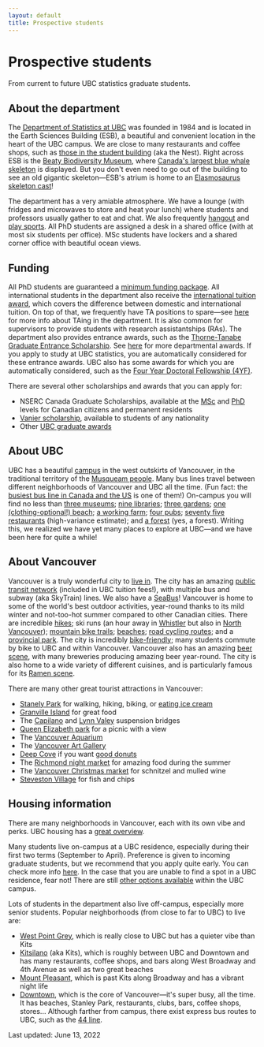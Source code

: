 ```yaml
---
layout: default
title: Prospective students
---
```


# Prospective students

From current to future UBC statistics graduate students.


## About the department

The [Department of Statistics at UBC](https://www.stat.ubc.ca/)
was founded in 1984 and is located in the Earth Sciences Building (ESB),
a beautiful and convenient location in the heart of the UBC campus.
We are close to many restaurants and coffee shops,
such as [those in the student building](https://visit.ubc.ca/eat-drink-and-stay/restaurants/food-courts/ams-nest-food-court/) (aka the Nest).
Right across ESB is the [Beaty Biodiversity Museum](https://beatymuseum.ubc.ca/),
where [Canada's largest blue whale skeleton](http://www.cetacea.ca/ubc-blue-whale.html) is displayed.
But you don't even need to go out of the building to see an old gigantic skeleton&mdash;ESB's atrium is home to an
[Elasmosaurus skeleton cast](https://science.ubc.ca/news/ubc-museum-welcomes-ancient-sea-monster)!

The department has a very amiable atmosphere.
We have a lounge (with fridges and microwaves to store and heat your lunch)
where students and professors usually gather to eat and chat.
We also frequently [hangout](/hangouts) and [play sports](/sports).
All PhD students are assigned a desk in a shared office
(with at most six students per office).
MSc students have lockers and a shared corner office with beautiful ocean views.



## Funding

All PhD students are guaranteed a
[minimum funding package](https://www.grad.ubc.ca/awards/minimum-funding-policy-phd-students).
All international students in the department also receive the
[international tuition award](https://www.grad.ubc.ca/awards/international-tuition-award),
which covers the difference between domestic and international tuition.
On top of that,
we frequently have TA positions to spare&mdash;see
[here](/ta) for more info about TAing in the department.
It is also common for supervisors to provide students with
research assistantships (RAs).
The department also provides entrance awards, such as the
[Thorne-Tanabe Graduate Entrance Scholarship](https://www.stat.ubc.ca/anona-thorne-and-takao-tanabe-graduate-entrance-scholarship).
See [here](https://www.stat.ubc.ca/award-descriptions) for more departmental awards.
If you apply to study at UBC statistics,
you are automatically considered for these entrance awards.
UBC also has some awards for which you are automatically considered,
such as the
[Four Year Doctoral Fellowship (4YF)](https://www.grad.ubc.ca/awards/four-year-doctoral-fellowship-4yf).

There are several other scholarships and awards that you can apply for:
- NSERC Canada Graduate Scholarships, available at the
[MSc](https://www.nserc-crsng.gc.ca/students-etudiants/pg-cs/cgsm-bescm_eng.asp)
and [PhD](https://www.nserc-crsng.gc.ca/students-etudiants/pg-cs/cgsd-bescd_eng.asp)
levels for Canadian citizens and permanent residents
- [Vanier scholarship](https://vanier.gc.ca/en/home-accueil.html),
available to students of any nationality
- Other [UBC graduate awards](https://www.grad.ubc.ca/scholarships-awards-funding/award-opportunities)



## About UBC

UBC has a beautiful [campus](https://www.ubc.ca/our-campuses/vancouver/)
in the west outskirts of Vancouver,
in the traditional territory of the [Musqueam people](http://www.musqueam.bc.ca/).
Many bus lines travel between different neighborhoods of
Vancouver and UBC all the time.
(Fun fact: the
[busiest bus line in Canada and the US](https://en.wikipedia.org/wiki/99_B-Line)
is one of them!)
On-campus you will find no less
than [three museums](https://visit.ubc.ca/see-and-do/museums-and-art-galleries/);
[nine libraries](https://students.ubc.ca/ubclife/which-ubc-library-you);
[three gardens](https://visit.ubc.ca/see-and-do/gardens-and-nature/);
[one (clothing-optional!) beach](https://visit.ubc.ca/see-and-do/gardens-and-nature/wreck-beach/);
[a working farm](https://ubcfarm.ubc.ca/);
[four pubs](https://wiki.ubc.ca/Bars_and_Pubs_on_Campus);
[seventy five restaurants](https://visit.ubc.ca/eat-drink-and-stay/restaurants/)
(high-variance estimate);
and [a forest](http://www.metrovancouver.org/services/parks/parks-greenways-reserves/pacific-spirit-regional-park)
(yes, a forest).
Writing this, we realized we have yet many places to explore at UBC&mdash;and
we have been here for quite a while!




<!--
## Funding

As per [UBC's guidelines](https://www.grad.ubc.ca/awards/minimum-funding-policy-phd-students),
all graduate students are offered at least $22,000CAD per year.
These come from a combination of scholarships, TAships, and RAships.
What this means is that the funding might be contingent on you
working as a TA, for example, but that the department guarantees
PhD students in the department are also offered tuition waivers.
-->


## About Vancouver

Vancouver is a truly wonderful city to
[live in](https://globalnews.ca/news/5055257/vancouver-third-quality-of-life/).
The city has an amazing
[public transit network](https://en.wikipedia.org/wiki/TransLink_(British_Columbia))
(included in UBC tuition fees!),
with multiple bus and subway (aka SkyTrain) lines.
We also have a [SeaBus](https://en.wikipedia.org/wiki/SeaBus)!
Vancouver is home to some of the world's best outdoor activities,
year-round thanks to its mild winter and not-too-hot summer
compared to other Canadian cities.
There are incredible [hikes](https://www.vancouvertrails.com/);
ski runs (an hour away in [Whistler](https://www.whistlerblackcomb.com/)
but also in [North Vancouver](https://www.vancouversnorthshore.com/activity/skiing-snowboarding/));
[mountain bike trails](https://www.whistler.com/activities/biking/);
[beaches](https://vancouver.ca/parks-recreation-culture/beaches.aspx);
[road cycling routes](https://coachpowell.ca/vancouver-cycling-routes/);
and a [provincial park](https://bcparks.ca/explore/parkpgs/garibaldi/).
The city is incredibly [bike-friendly](https://vancouver.ca/streets-transportation/cycling-routes-maps-and-trip-planner.aspx);
many students commute by bike to UBC and within Vancouver.
Vancouver also has an amazing
[beer scene](https://www.vancouverplanner.com/craft-beer-vancouver-your-complete-guide/),
with many breweries producing amazing beer year-round.
The city is also home to a wide variety of different cuisines,
and is particularly famous for its
[Ramen scene](https://nypost.com/2016/01/05/use-your-noodle-to-conquer-vancouvers-ramen-scene/).


There are many other great tourist attractions in Vancouver:
- [Stanely Park](https://vancouver.ca/parks-recreation-culture/stanley-park.aspx)
for walking, hiking, biking, or
[eating ice cream](https://prospectpoint.com/dining/)
- [Granville Island](https://granvilleisland.com/) for great food
- The [Capilano](https://www.capbridge.com/)
and [Lynn Valey](https://lynncanyon.ca/) suspension bridges
- [Queen Elizabeth park](https://vancouver.ca/parks-recreation-culture/queen-elizabeth-park.aspx) for a picnic with a view
- The [Vancouver Aquarium](https://www.vanaqua.org/)
- The [Vancouver Art Gallery](https://www.vanartgallery.bc.ca/)
- [Deep Cove](https://www.vancouversnorthshore.com/neighbourhood/deep-cove/)
if you want [good donuts](https://honeydoughnuts.com/)
- The [Richmond night market](https://richmondnightmarket.com/) for amazing food
during the summer
- The [Vancouver Christmas market](https://www.vancouverchristmasmarket.com/)
for schnitzel and mulled wine
- [Steveston Village](https://www.visitrichmondbc.com/things-to-do/steveston-village/)
for fish and chips


## Housing information

There are many neighborhoods in Vancouver,
each with its own vibe and perks.
UBC housing has a
[great overview](https://vancouver.housing.ubc.ca/other-housing/off-campus-housing/).

Many students live on-campus at a UBC residence,
especially during their first two terms (September to April).
Preference is given to incoming graduate students,
but we recommend that you apply quite early.
You can check more info
[here](https://vancouver.housing.ubc.ca/getting-started/graduate-students/).
In the case that you are unable to find a spot in a UBC residence, fear not!
There are still
[other options available](https://vancouver.housing.ubc.ca/other-housing/more-campus-housing/)
within the UBC campus.

Lots of students in the department also live off-campus,
especially more senior students.
Popular neighborhoods (from close to far to UBC) to live are:
- [West Point Grey](https://vancouver.ca/news-calendar/point-grey.aspx),
which is really close to UBC but has a quieter vibe than Kits
- [Kitsilano](https://vancouver.ca/news-calendar/kitsilano.aspx)
(aka Kits), which is roughly between UBC and Downtown and has many
restaurants, coffee shops, and bars along West Broadway and 4th Avenue
as well as two great beaches
- [Mount Pleasant](https://vancouver.ca/news-calendar/mount-pleasant.aspx),
which is past Kits along Broadway and has a vibrant night life
- [Downtown](https://vancouver.ca/news-calendar/downtown.aspx),
which is the core of Vancouver&mdash;it's super busy, all the time.
It has beaches, Stanley Park, restaurants, clubs, bars, coffee shops,
stores...
Although farther from campus, there exist express bus routes to UBC,
such as the [44 line](https://translink.fandom.com/wiki/Route_44).


Last updated: June 13, 2022
